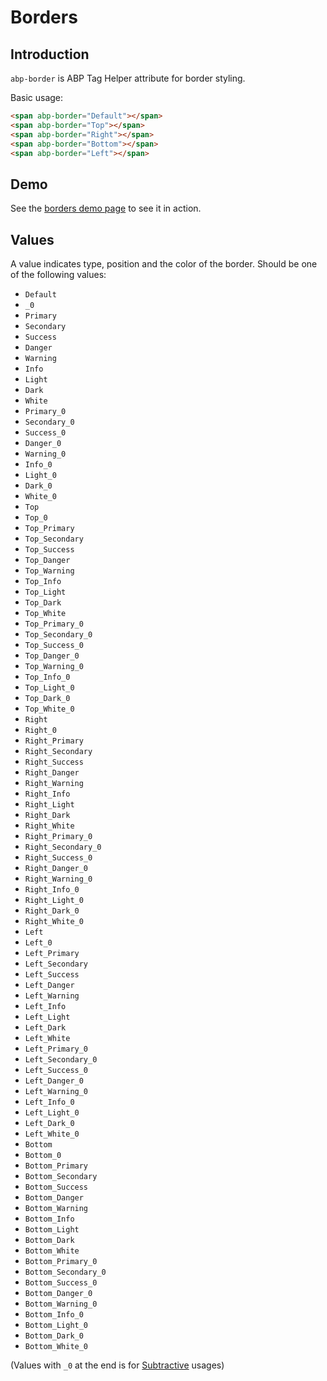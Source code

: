 # Borders

## Introduction

`abp-border` is ABP Tag Helper attribute for border styling.

Basic usage:

````html
<span abp-border="Default"></span>
<span abp-border="Top"></span>
<span abp-border="Right"></span>
<span abp-border="Bottom"></span>
<span abp-border="Left"></span>
````



## Demo

See the [borders demo page](https://bootstrap-taghelpers.abp.io/Components/Borders) to see it in action.

## Values

A value indicates type, position and the color of the border. Should be one of the following values:

* `Default`
* `_0`
* `Primary`
* `Secondary`
* `Success`
* `Danger`
* `Warning`
* `Info`
* `Light`
* `Dark`
* `White`
* `Primary_0`
* `Secondary_0`
* `Success_0`
* `Danger_0`
* `Warning_0`
* `Info_0`
* `Light_0`
* `Dark_0`
* `White_0`
* `Top`
* `Top_0`
* `Top_Primary`
* `Top_Secondary`
* `Top_Success`
* `Top_Danger`
* `Top_Warning`
* `Top_Info`
* `Top_Light`
* `Top_Dark`
* `Top_White`
* `Top_Primary_0`
* `Top_Secondary_0`
* `Top_Success_0`
* `Top_Danger_0`
* `Top_Warning_0`
* `Top_Info_0`
* `Top_Light_0`
* `Top_Dark_0`
* `Top_White_0`
* `Right`
* `Right_0`
* `Right_Primary`
* `Right_Secondary`
* `Right_Success`
* `Right_Danger`
* `Right_Warning`
* `Right_Info`
* `Right_Light`
* `Right_Dark`
* `Right_White`
* `Right_Primary_0`
* `Right_Secondary_0`
* `Right_Success_0`
* `Right_Danger_0`
* `Right_Warning_0`
* `Right_Info_0`
* `Right_Light_0`
* `Right_Dark_0`
* `Right_White_0`
* `Left`
* `Left_0`
* `Left_Primary`
* `Left_Secondary`
* `Left_Success`
* `Left_Danger`
* `Left_Warning`
* `Left_Info`
* `Left_Light`
* `Left_Dark`
* `Left_White`
* `Left_Primary_0`
* `Left_Secondary_0`
* `Left_Success_0`
* `Left_Danger_0`
* `Left_Warning_0`
* `Left_Info_0`
* `Left_Light_0`
* `Left_Dark_0`
* `Left_White_0`
* `Bottom`
* `Bottom_0`
* `Bottom_Primary`
* `Bottom_Secondary`
* `Bottom_Success`
* `Bottom_Danger`
* `Bottom_Warning`
* `Bottom_Info`
* `Bottom_Light`
* `Bottom_Dark`
* `Bottom_White`
* `Bottom_Primary_0`
* `Bottom_Secondary_0`
* `Bottom_Success_0`
* `Bottom_Danger_0`
* `Bottom_Warning_0`
* `Bottom_Info_0`
* `Bottom_Light_0`
* `Bottom_Dark_0`
* `Bottom_White_0`

(Values with `_0` at the end is for [Subtractive](https://getbootstrap.com/docs/4.0/utilities/borders/#subtractive) usages)